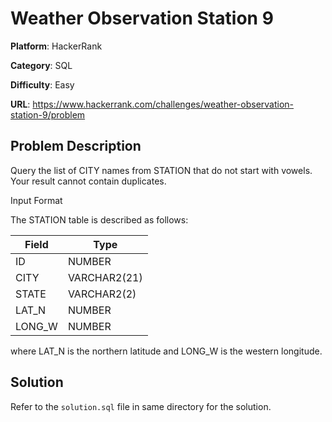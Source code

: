 # Weather Observation Station 9

**Platform**: HackerRank

**Category**: SQL

**Difficulty**: Easy

**URL**: https://www.hackerrank.com/challenges/weather-observation-station-9/problem

## Problem Description

Query the list of CITY names from STATION that do not start with vowels. Your result cannot contain duplicates.

Input Format

The STATION table is described as follows:

| Field | Type |
|-------|------|
| ID | NUMBER |
| CITY | VARCHAR2(21) |
| STATE | VARCHAR2(2) |
| LAT_N | NUMBER |
| LONG_W | NUMBER |

where LAT_N is the northern latitude and LONG_W is the western longitude.

## Solution

Refer to the `solution.sql` file in same directory for the solution.